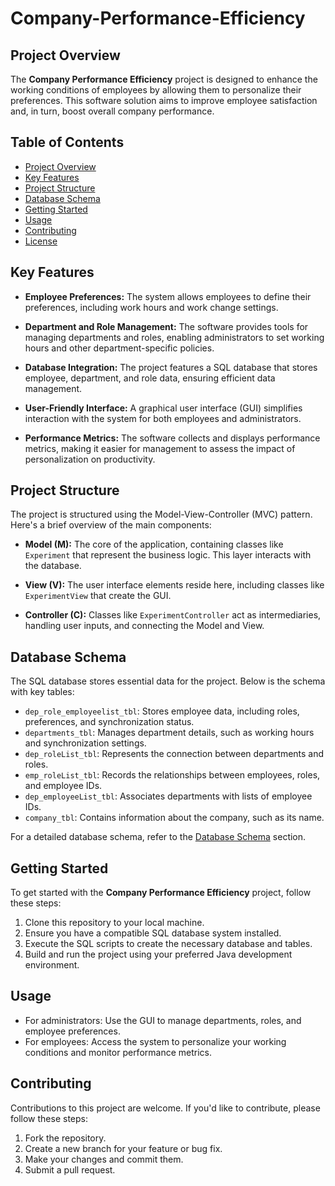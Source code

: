 # Company-Performance-Efficiency

## Project Overview

The **Company Performance Efficiency** project is designed to enhance the working conditions of employees by allowing them to personalize their preferences. This software solution aims to improve employee satisfaction and, in turn, boost overall company performance.

## Table of Contents

- [Project Overview](#project-overview)
- [Key Features](#key-features)
- [Project Structure](#project-structure)
- [Database Schema](#database-schema)
- [Getting Started](#getting-started)
- [Usage](#usage)
- [Contributing](#contributing)
- [License](#license)

## Key Features

- **Employee Preferences:** The system allows employees to define their preferences, including work hours and work change settings.

- **Department and Role Management:** The software provides tools for managing departments and roles, enabling administrators to set working hours and other department-specific policies.

- **Database Integration:** The project features a SQL database that stores employee, department, and role data, ensuring efficient data management.

- **User-Friendly Interface:** A graphical user interface (GUI) simplifies interaction with the system for both employees and administrators.

- **Performance Metrics:** The software collects and displays performance metrics, making it easier for management to assess the impact of personalization on productivity.

## Project Structure

The project is structured using the Model-View-Controller (MVC) pattern. Here's a brief overview of the main components:

- **Model (M):** The core of the application, containing classes like `Experiment` that represent the business logic. This layer interacts with the database.

- **View (V):** The user interface elements reside here, including classes like `ExperimentView` that create the GUI.

- **Controller (C):** Classes like `ExperimentController` act as intermediaries, handling user inputs, and connecting the Model and View.

## Database Schema

The SQL database stores essential data for the project. Below is the schema with key tables:

- `dep_role_employeelist_tbl`: Stores employee data, including roles, preferences, and synchronization status.
- `departments_tbl`: Manages department details, such as working hours and synchronization settings.
- `dep_roleList_tbl`: Represents the connection between departments and roles.
- `emp_roleList_tbl`: Records the relationships between employees, roles, and employee IDs.
- `dep_employeeList_tbl`: Associates departments with lists of employee IDs.
- `company_tbl`: Contains information about the company, such as its name.

For a detailed database schema, refer to the [Database Schema](#database-schema) section.

## Getting Started

To get started with the **Company Performance Efficiency** project, follow these steps:

1. Clone this repository to your local machine.
2. Ensure you have a compatible SQL database system installed.
3. Execute the SQL scripts to create the necessary database and tables.
4. Build and run the project using your preferred Java development environment.

## Usage

- For administrators: Use the GUI to manage departments, roles, and employee preferences.
- For employees: Access the system to personalize your working conditions and monitor performance metrics.

## Contributing

Contributions to this project are welcome. If you'd like to contribute, please follow these steps:

1. Fork the repository.
2. Create a new branch for your feature or bug fix.
3. Make your changes and commit them.
4. Submit a pull request.
